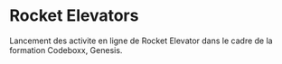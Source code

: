 # Rocket Elevators

Lancement des activite en ligne de Rocket  Elevator dans le cadre de la formation Codeboxx, Genesis.
